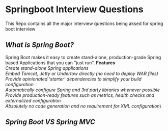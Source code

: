 # Springboot Interview Questions
This Repo contains all the major interview questions being aksed for spring boot interview

## *What is Spring Boot?*
Spring Boot makes it easy to create stand-alone, production-grade Spring based Applications that you can "just run".
**Features**\
 *Create stand-alone Spring applications*\
 *Embed Tomcat, Jetty or Undertow directly (no need to deploy WAR files)*\
 *Provide opinionated 'starter' dependencies to simplify your build configuration*\
 *Automatically configure Spring and 3rd party libraries whenever possible*\
 *Provide production-ready features such as metrics, health checks and externalized configuration*\
 *Absolutely no code generation and no requirement for XML configuration*\
## *Spring Boot VS Spring MVC*
 
 
